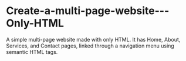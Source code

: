 # Create-a-multi-page-website---Only-HTML
A simple multi-page website made with only HTML. It has Home, About, Services, and Contact pages, linked through a navigation menu using semantic HTML tags.

